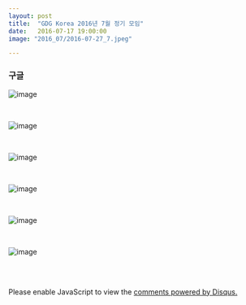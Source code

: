 ```yaml
---
layout: post
title:  "GDG Korea 2016년 7월 정기 모임"
date:   2016-07-17 19:00:00
image: "2016_07/2016-07-27_7.jpeg"

---
```


### 구글

![image](../../assets/img/2016_07/2016-07-27_1.jpeg)

<br>

![image](../../assets/img/2016_07/2016-07-27_2.jpeg)

<br>

![image](../../assets/img/2016_07/2016-07-27_3.jpeg)

<br>

![image](../../assets/img/2016_07/2016-07-27_4.jpeg)

<br>

![image](../../assets/img/2016_07/2016-07-27_5.jpeg)

<br>

![image](../../assets/img/2016_07/2016-07-27_6.jpeg)

<br><br>
<div id="disqus_thread"></div>
<script>
    /**
     *  RECOMMENDED CONFIGURATION VARIABLES: EDIT AND UNCOMMENT THE SECTION BELOW TO INSERT DYNAMIC VALUES FROM YOUR PLATFORM OR CMS.
     *  LEARN WHY DEFINING THESE VARIABLES IS IMPORTANT: https://disqus.com/admin/universalcode/#configuration-variables
     */
    /*
    var disqus_config = function () {
        this.page.url = PAGE_URL;  // Replace PAGE_URL with your page's canonical URL variable
        this.page.identifier = PAGE_IDENTIFIER; // Replace PAGE_IDENTIFIER with your page's unique identifier variable
    };
    */
    (function() {  // DON'T EDIT BELOW THIS LINE
        var d = document, s = d.createElement('script');

        s.src = '//pikachu987blog.disqus.com/embed.js';

        s.setAttribute('data-timestamp', +new Date());
        (d.head || d.body).appendChild(s);
    })();
</script>
<noscript>Please enable JavaScript to view the <a href="https://disqus.com/?ref_noscript" rel="nofollow">comments powered by Disqus.</a></noscript>

<script id="dsq-count-scr" src="//pikachu987blog.disqus.com/count.js" async></script>
